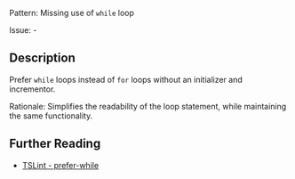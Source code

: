 Pattern: Missing use of `while` loop

Issue: -

## Description

Prefer `while` loops instead of `for` loops without an initializer and incrementor.  
  
Rationale: Simplifies the readability of the loop statement, while maintaining the same functionality.

## Further Reading

* [TSLint - prefer-while](https://palantir.github.io/tslint/rules/prefer-while)
